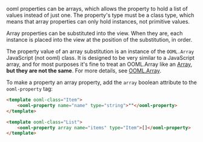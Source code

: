 ooml properties can be arrays, which allows the property to hold a list of values instead of just one. The property's type must be a class type, which means that array properties can only hold instances, not primitive values.

Array properties can be substituted into the view. When they are, each instance is placed into the view at the position of the substitution, in order.

The property value of an array substitution is an instance of the `OOML.Array` JavaScript (not ooml) class. It is designed to be very similar to a JavaScript array, and for most purposes it's fine to treat an OOML.Array like an [Array](https://developer.mozilla.org/docs/Web/JavaScript/Reference/Global_Objects/Array), **but they are not the same**. For more details, see [OOML.Array](#OOML.Array).

To make a property an array property, add the `array` boolean attribute to the `ooml-property` tag:

```html
<template ooml-class="Item">
    <ooml-property name="name" type="string">""</ooml-property>
</template>

<template ooml-class="List">
    <ooml-property array name="items" type="Item">[]</ooml-property>
</template>
```

